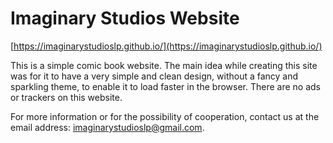 # Imaginary Studios Website

[https://imaginarystudioslp.github.io/](https://imaginarystudioslp.github.io/)

This is a simple comic book website. 
The main idea while creating this site was for it to have a very simple and clean design, without a fancy and sparkling theme, to enable it to load faster in the browser.
There are no ads or trackers on this website.

For more information or for the possibility of cooperation, contact us at the email address: imaginarystudioslp@gmail.com.